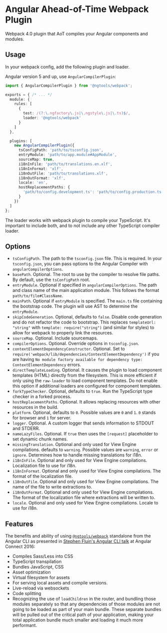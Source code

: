 # Angular Ahead-of-Time Webpack Plugin

Webpack 4.0 plugin that AoT compiles your Angular components and modules.

## Usage

In your webpack config, add the following plugin and loader.

Angular version 5 and up, use `AngularCompilerPlugin`:

```typescript
import { AngularCompilerPlugin } from '@ngtools/webpack';

exports = { /* ... */
  module: {
    rules: [
      {
        test: /(?:\.ngfactory\.js|\.ngstyle\.js|\.ts)$/,
        loader: '@ngtools/webpack'
      }
    ]
  },

  plugins: [
    new AngularCompilerPlugin({
      tsConfigPath: 'path/to/tsconfig.json',
      entryModule: 'path/to/app.module#AppModule',
      sourceMap: true,
      i18nInFile: 'path/to/translations.en.xlf',
      i18nInFormat: 'xlf',
      i18nOutFile: 'path/to/translations.xlf',
      i18nOutFormat: 'xlf',
      locale: 'en',
      hostReplacementPaths: {
        'path/to/config.development.ts': 'path/to/config.production.ts'
      }
    })
  ]
};
```

The loader works with webpack plugin to compile your TypeScript. It's important to include both, and to not include any other TypeScript compiler loader.

## Options

* `tsConfigPath`. The path to the `tsconfig.json` file. This is required. In your `tsconfig.json`, you can pass options to the Angular Compiler with `angularCompilerOptions`.
* `basePath`. Optional. The root to use by the compiler to resolve file paths. By default, use the `tsConfigPath` root.
* `entryModule`. Optional if specified in `angularCompilerOptions`. The path and class name of the main application module. This follows the format `path/to/file#ClassName`.
* `mainPath`. Optional if `entryModule` is specified. The `main.ts` file containing the bootstrap code. The plugin will use AST to determine the `entryModule`.
* `skipCodeGeneration`. Optional, defaults to `false`. Disable code generation and do not refactor the code to bootstrap. This replaces `templateUrl: "string"` with `template: require("string")` (and similar for styles) to allow for webpack to properly link the resources.
* `sourceMap`. Optional. Include sourcemaps.
* `compilerOptions`. Optional. Override options in `tsconfig.json`.
* `contextElementDependencyConstructor`. Optional. Set to `require('webpack/lib/dependencies/ContextElementDependency')` if you are having `No module factory available for dependency type: ContextElementDependency` errors.
* `directTemplateLoading`. Optional. It causes the plugin to load component templates (HTML) directly from the filesystem.  This is more efficient if only using the `raw-loader` to load component templates.  Do not enable this option if additional loaders are configured for component templates.
* `forkTypeChecker`. Optional, defaults to `true`. Run the TypeScript type checker in a forked process.
* `hostReplacementPaths`. Optional. It allows replacing resources with other resources in the build.
* `platform`. Optional, defaults to `0`. Possible values are `0` and `1`. `0` stands for browser and `1` for server.
* `logger`. Optional. A custom logger that sends information to STDOUT and STDERR.
* `nameLazyFiles`. Optional. If `true` then uses the `[request]` placeholder to set dynamic chunk names.
* `missingTranslation`. Optional and only used for View Engine compilations. defaults to `warning`. Possible values are `warning`, `error` or `ignore`. Determines how to handle missing translations for i18n.
* `i18nInFile`. Optional and only used for View Engine compilations. Localization file to use for i18n.
* `i18nInFormat`. Optional and only used for View Engine compilations. The format of the localization file.
* `i18nOutFile`. Optional and only used for View Engine compilations. The name of the file to write extractions to.
* `i18nOutFormat`. Optional and only used for View Engine compilations. The format of the localization file where extractions will be written to.
* `locale`. Optional and only used for View Engine compilations. Locale to use for i18n.
## Features
The benefits and ability of using [`@ngtools/webpack`](https://www.npmjs.com/~ngtools) standalone from the Angular CLI as presented in [Stephen Fluin's Angular CLI talk](https://youtu.be/uBRK6cTr4Vk?t=6m45s) at Angular Connect 2016:

* Compiles Sass/Less into CSS
* TypeScript transpilation
* Bundles JavaScript, CSS
* Asset optimization
* Virtual filesystem for assets
* For serving local assets and compile versions.
* Live-reload via websockets
* Code splitting
* Recognizing the use of `loadChildren` in the router, and bundling those modules separately so that any dependencies of those modules are not going to be loaded as part of your main bundle. These separate bundles will be pulled out of the critical path of your application, making your total application bundle much smaller and loading it much more performant.
